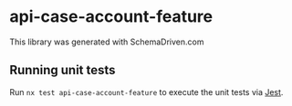 
# api-case-account-feature

This library was generated with SchemaDriven.com

## Running unit tests

Run `nx test api-case-account-feature` to execute the unit tests via [Jest](https://jestjs.io).

